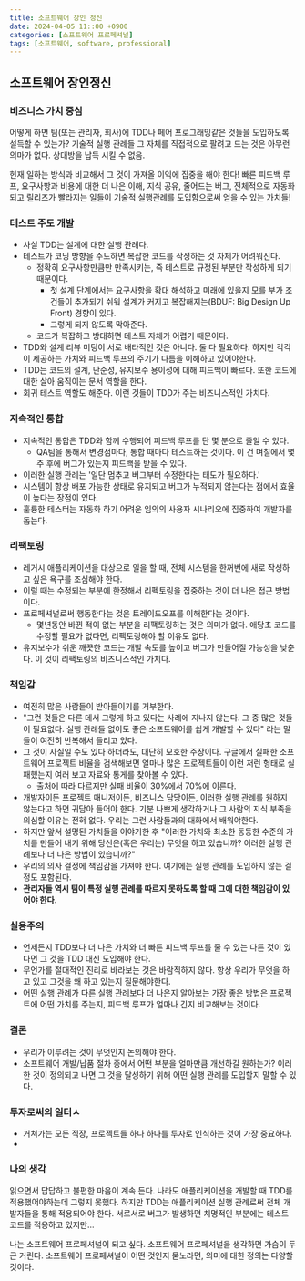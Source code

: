 ```yaml
---
title: 소프트웨어 장인 정신
date: 2024-04-05 11::00 +0900
categories: [소프트웨어 프로페셔널]
tags: [소프트웨어, software, professional]    
---
```


## 소프트웨어 장인정신

### 비즈니스 가치 중심
어떻게 하면 팀(또는 관리자, 회사)에 TDD나 페어 프로그래밍같은 것들을 도입하도록 설득할 수 있는가?
기술적 실행 관례들 그 자체를 직접적으로 팔려고 드는 것은 아무런 의마가 없다.
상대방을 납득 시킬 수 없음.

현재 일하는 방식과 비교해서 그 것이 가져올 이익에 집중을 해야 한다!
빠른 피드백 루프, 요구사항과 비용에 대한 더 나은 이해, 지식 공유, 줄어드는 버그, 전체적으로 자동화되고 릴리즈가 빨라지는 일들이 기술적 실행관례를 도입함으로써 얻을 수 있는 가치들!

### 테스트 주도 개발
- 사실 TDD는 설계에 대한 실행 관례다. 
- 테스트가 코딩 방향을 주도하면 복잡한 코드를 작성하는 것 자체가 어려워진다.
  - 정확히 요구사항만큼만 만족시키는, 즉 테스트로 규정된 부분만 작성하게 되기 때문이다.
    - 첫 설계 단계에서는 요구사항을 확대 해석하고 미래에 있을지 모를 부가 조건들이 추가되기 쉬워 설계가 커지고 복잡해지는(BDUF: Big Design Up Front) 경향이 있다.
    - 그렇게 되지 않도록 막아준다.
  - 코드가 복잡하고 방대하면 테스트 자체가 어렵기 때문이다.  
- TDD와 설계 리뷰 미팅이 서로 배타적인 것은 아니다. 둘 다 필요하다. 하지만 각각이 제공하는 가치와 피드백 루프의 주기가 다름을 이해하고 있어야한다.
- TDD는 코드의 설계, 단순성, 유지보수 용이성에 대해 피드백이 빠르다. 또한 코드에 대한 살아 움직이는 문서 역할을 한다.
- 회귀 테스트 역할도 해준다. 이런 것들이 TDD가 주는 비즈니스적인 가치다.

### 지속적인 통합
- 지속적인 통합은 TDD와 함께 수행되어 피드백 루프를 단 몇 분으로 줄일 수 있다. 
  - QA팀을 통해서 변경점마다, 통합 때마다 테스트하는 것이다. 이 건 며칠에서 몇 주 후에 버그가 있는지 피드백을 받을 수 있다.
- 이러한 실행 관례는 '일단 멈추고 버그부터 수정한다는 태도가 필요하다.'
- 시스템이 항상 배포 가능한 상태로 유지되고 버그가 누적되지 않는다는 점에서 효율이 높다는 장점이 있다.
- 훌륭한 테스터는 자동화 하기 어려운 임의의 사용자 시나리오에 집중하여 개발자를 돕는다.

### 리팩토링
- 레거시 애플리케이션을 대상으로 일을 할 때, 전체 시스템을 한꺼번에 새로 작성하고 싶은 욕구를 조심해야 한다.
- 이럴 때는 수정되는 부분에 한정해서 리펙토링을 집중하는 것이 더 나은 접근 방법이다.
- 프로페셔널로써 행동한다는 것은 트레이드오프를 이해한다는 것이다. 
  - 몇년동안 바뀐 적이 없는 부분을 리팩토링하는 것은 의미가 없다. 애당초 코드를 수정할 필요가 없다면, 리팩토링해야 할 이유도 없다. 
- 유지보수가 쉬운 깨끗한 코드는 개발 속도를 높이고 버그가 만들어질 가능성을 낮춘다. 이 것이 리팩토링의 비즈니스적인 가치다.

### 책임감
- 여전히 많은 사람들이 받아들이기를 거부한다.
- "그런 것들은 다른 데서 그렇게 하고 있다는 사례에 지나지 않는다. 그 중 많은 것들이 필요없다. 실행 관례들 없이도 좋은 소프트웨어를 쉽게 개발할 수 있다" 라는 말들이 여전히 반복해서 들리고 있다.
- 그 것이 사실일 수도 있다 하더라도, 대단히 모호한 주장이다. 구글에서 실패한 소프트웨어 프로젝트 비율을 검색해보면 얼마나 많은 프로젝트들이 이런 저런 형태로 실패했는지 여러 보고 자료와 통게를 찾아볼 수 있다.
  - 출처에 따라 다르지만 실패 비율이 30%에서 70%에 이른다.
- 개발자이든 프로젝트 매니저이든, 비즈니스 담당이든, 이러한 실행 관례를 원하지 않는다고 하면 귀담아 들어야 한다. 기분 나쁘게 생각하거나 그 사람의 지식 부족을 의심할 이유는 전혀 없다. 우리는 그런 사람들과의 대화에서 배워야한다.
- 하지만 앞서 설명된 가치들을 이야기한 후 "이러한 가치와 최소한 동등한 수준의 가치를 만들어 내기 위해 당신은(혹은 우리는) 무엇을 하고 있습니까? 이러한 실행 관례보다 더 나은 방법이 있습니까?" 
- 우리의 의사 결정에 책임감을 가져야 한다. 여기에는 실행 관례를 도입하지 않는 결정도 포함된다.
- **관리자들 역시 팀이 특정 실행 관례를 따르지 못하도록 할 때 그에 대한 책임감이 있어야 한다.**

### 실용주의
- 언제든지 TDD보다 더 나은 가치와 더 빠른 피드백 루프를 줄 수 있는 다른 것이 있다면 그 것을 TDD 대신 도입해야 한다.
- 무언가를 절대적인 진리로 바라보는 것은 바람직하지 않다. 항상 우리가 무엇을 하고 있고 그것을 왜 하고 있는지 질문해야한다.
- 어떤 실행 관례가 다른 실행 관례보다 더 나은지 알아보는 가장 좋은 방법은 프로젝트에 어떤 가치를 주는지, 피드백 루프가 얼마나 긴지 비교해보는 것이다.

### 결론
- 우리가 이루려는 것이 무엇인지 논의해야 한다.
- 소프트웨어 개발/납품 절차 중에서 어떤 부분을 얼마만큼 개선하길 원하는가? 이러한 것이 정의되고 나면 그 것을 달성하기 위해 어떤 실행 관례를 도입할지 말할 수 있다.


### 투자로써의 일터ㅅ
- 거쳐가는 모든 직장, 프로젝트들 하나 하나를 투자로 인식하는 것이 가장 중요하다.
- 


### 나의 생각
읽으면서 답답하고 불편한 마음이 계속 든다. 
나라도 애플리케이션을 개발할 때 TDD를 적용했어야하는데 그렇지 못했다.
하지만 TDD는 애플리케이션 실행 관례로써 전체 개발자들을 통해 적용되어야 한다.
서로서로 버그가 발생하면 치명적인 부분에는 테스트 코드를 적용하고 있지만... 

나는 소프트웨어 프로페셔널이 되고 싶다. 소프트웨어 프로페셔널을 생각하면 가슴이 두근 거린다.
소프트웨어 프로페셔널이 어떤 것인지 묻노라면, 의미에 대한 정의는 다양할 것이다.
